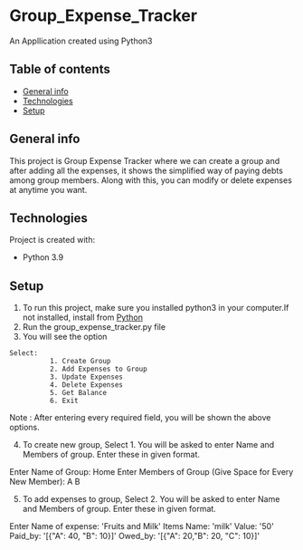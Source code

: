 # Group_Expense_Tracker
An Appllication created using Python3
## Table of contents
* [General info](#general-info)
* [Technologies](#technologies)
* [Setup](#setup)

## General info
This project is Group Expense Tracker where we can create a group and after adding all the expenses, it shows the simplified way of paying debts among group members. 
Along with this, you can modify or delete expenses at anytime you want.
	
## Technologies
Project is created with:
* Python 3.9
	
## Setup
1. To run this project, make sure you installed python3 in your computer.If not installed, install from [Python](https://www.python.org/downloads/)
2. Run the group_expense_tracker.py file
3. You will see the option
  ```
  Select:
            1. Create Group
            2. Add Expenses to Group
            3. Update Expenses
            4. Delete Expenses
            5. Get Balance
            6. Exit
  ```  
  Note : After entering every required field, you  will be shown the above options.

4. To create new group, Select 1. You will be asked to enter Name and Members of group. Enter these in given format.
  
  Enter Name of Group: Home
  Enter Members of Group (Give Space for Every New Member): A B 

5. To add expenses to group, Select 2. You will be asked to enter Name and Members of group. Enter these in given format.
  
  Enter Name of expense: 'Fruits and Milk'
  Items
  Name: 'milk'
  Value: '50'
  Paid_by: '[{"A": 40, "B": 10}]'
  Owed_by: '[{"A": 20,"B": 20, "C": 10}]' 


